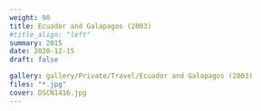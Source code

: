 ```yaml
---
weight: 90
title: Ecuador and Galapagos (2003)
#title_align: "left"
summary: 2015
date: 2020-12-15
draft: false

gallery: gallery/Private/Travel/Ecuador and Galapagos (2003)
files: "*.jpg"
cover: DSCN1416.jpg
---
```

